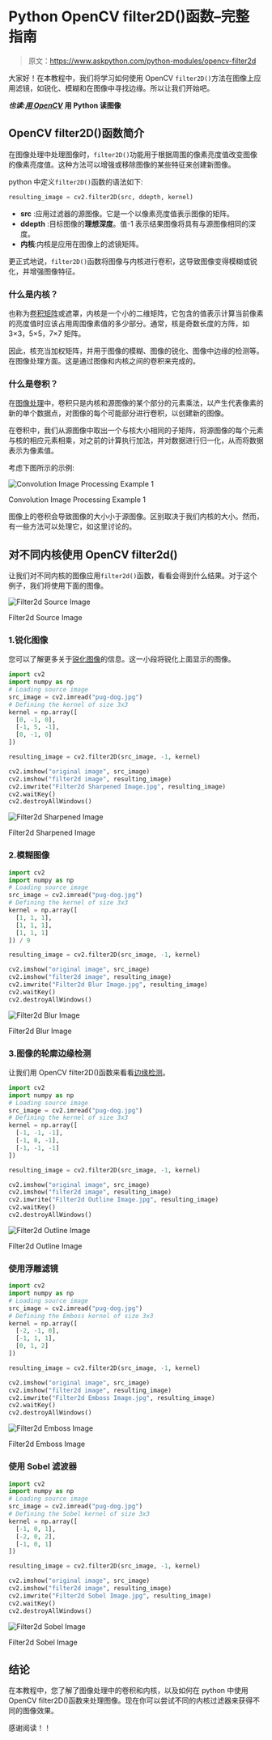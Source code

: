 # Python OpenCV filter2D()函数–完整指南

> 原文：<https://www.askpython.com/python-modules/opencv-filter2d>

大家好！在本教程中，我们将学习如何使用 OpenCV `filter2D()`方法在图像上应用滤镜，如锐化、模糊和在图像中寻找边缘。所以让我们开始吧。

***也读:[用 OpenCV](https://www.askpython.com/python-modules/read-images-in-python-opencv)* 用 Python 读图像**

## OpenCV filter2D()函数简介

在图像处理中处理图像时，`filter2D()`功能用于根据周围的像素亮度值改变图像的像素亮度值。这种方法可以增强或移除图像的某些特征来创建新图像。

python 中定义`filter2D()`函数的语法如下:

```py
resulting_image = cv2.filter2D(src, ddepth, kernel)

```

*   **src** :应用过滤器的源图像。它是一个以像素亮度值表示图像的矩阵。
*   **ddepth** :目标图像的**理想深度**。值-1 表示结果图像将具有与源图像相同的深度。
*   **内核**:内核是应用在图像上的滤镜矩阵。

更正式地说，`filter2D()`函数将图像与内核进行卷积，这导致图像变得模糊或锐化，并增强图像特征。

### 什么是内核？

也称为[卷积矩阵](https://www.askpython.com/python-modules/pytorch)或遮罩，内核是一个小的二维矩阵，它包含的值表示计算当前像素的亮度值时应该占用周围像素值的多少部分。通常，核是奇数长度的方阵，如 3×3，5×5，7×7 矩阵。

因此，核充当加权矩阵，并用于图像的模糊、图像的锐化、图像中边缘的检测等。在图像处理方面。这是通过图像和内核之间的卷积来完成的。

### 什么是卷积？

在[图像处理](https://www.askpython.com/python/examples/image-processing-in-python)中，卷积只是内核和源图像的某个部分的元素乘法，以产生代表像素的新的单个数据点，对图像的每个可能部分进行卷积，以创建新的图像。

在卷积中，我们从源图像中取出一个与核大小相同的子矩阵，将源图像的每个元素与核的相应元素相乘，对之前的计算执行加法，并对数据进行归一化，从而将数据表示为像素值。

考虑下图所示的示例:

![Convolution Image Processing Example 1](img/e870e4226c97630d9cfe8e537c5db920.png)

Convolution Image Processing Example 1

图像上的卷积会导致图像的大小小于源图像。区别取决于我们内核的大小。然而，有一些方法可以处理它，如这里讨论的。

## 对不同内核使用 OpenCV filter2d()

让我们对不同内核的图像应用`filter2d()`函数，看看会得到什么结果。对于这个例子，我们将使用下面的图像。

![Filter2d Source Image](img/f160bcc04174abedc1dd0f13390f4222.png)

Filter2d Source Image

### 1.锐化图像

您可以了解更多关于[锐化图像](https://www.askpython.com/python/examples/denoising-images-in-python)的信息。这一小段将锐化上面显示的图像。

```py
import cv2
import numpy as np
# Loading source image
src_image = cv2.imread("pug-dog.jpg")
# Defining the kernel of size 3x3
kernel = np.array([
  [0, -1, 0],
  [-1, 5, -1],
  [0, -1, 0]
])

resulting_image = cv2.filter2D(src_image, -1, kernel)

cv2.imshow("original image", src_image)
cv2.imshow("filter2d image", resulting_image)
cv2.imwrite("Filter2d Sharpened Image.jpg", resulting_image)
cv2.waitKey()
cv2.destroyAllWindows()

```

![Filter2d Sharpened Image](img/0dd14c0e6c8dbbea87761df78c4c45f5.png)

Filter2d Sharpened Image

### 2.模糊图像

```py
import cv2
import numpy as np
# Loading source image
src_image = cv2.imread("pug-dog.jpg")
# Defining the kernel of size 3x3
kernel = np.array([
  [1, 1, 1],
  [1, 1, 1],
  [1, 1, 1]
]) / 9

resulting_image = cv2.filter2D(src_image, -1, kernel)

cv2.imshow("original image", src_image)
cv2.imshow("filter2d image", resulting_image)
cv2.imwrite("Filter2d Blur Image.jpg", resulting_image)
cv2.waitKey()
cv2.destroyAllWindows()

```

![Filter2d Blur Image](img/e94902aedbfa98cfd919c864fd5ea91e.png)

Filter2d Blur Image

### 3.图像的轮廓边缘检测

让我们用 OpenCV filter2D()函数来看看[边缘检测](https://www.askpython.com/python/examples/edge-detection-in-images)。

```py
import cv2
import numpy as np
# Loading source image
src_image = cv2.imread("pug-dog.jpg")
# Defining the kernel of size 3x3
kernel = np.array([
  [-1, -1, -1],
  [-1, 8, -1],
  [-1, -1, -1]
])

resulting_image = cv2.filter2D(src_image, -1, kernel)

cv2.imshow("original image", src_image)
cv2.imshow("filter2d image", resulting_image)
cv2.imwrite("Filter2d Outline Image.jpg", resulting_image)
cv2.waitKey()
cv2.destroyAllWindows()

```

![Filter2d Outline Image](img/88dc93db88a3fc13c37e5aff43f89785.png)

Filter2d Outline Image

### 使用浮雕滤镜

```py
import cv2
import numpy as np
# Loading source image
src_image = cv2.imread("pug-dog.jpg")
# Defining the Emboss kernel of size 3x3
kernel = np.array([
  [-2, -1, 0],
  [-1, 1, 1],
  [0, 1, 2]
])

resulting_image = cv2.filter2D(src_image, -1, kernel)

cv2.imshow("original image", src_image)
cv2.imshow("filter2d image", resulting_image)
cv2.imwrite("Filter2d Emboss Image.jpg", resulting_image)
cv2.waitKey()
cv2.destroyAllWindows()

```

![Filter2d Emboss Image](img/22b33da2dd7ae511b742ee9e3cf16d35.png)

Filter2d Emboss Image

### 使用 Sobel 滤波器

```py
import cv2
import numpy as np
# Loading source image
src_image = cv2.imread("pug-dog.jpg")
# Defining the Sobel kernel of size 3x3
kernel = np.array([
  [-1, 0, 1],
  [-2, 0, 2],
  [-1, 0, 1]
])

resulting_image = cv2.filter2D(src_image, -1, kernel)

cv2.imshow("original image", src_image)
cv2.imshow("filter2d image", resulting_image)
cv2.imwrite("Filter2d Sobel Image.jpg", resulting_image)
cv2.waitKey()
cv2.destroyAllWindows()

```

![Filter2d Sobel Image](img/cefd9662b77c94157b0ff67cd90a20e9.png)

Filter2d Sobel Image

## 结论

在本教程中，您了解了图像处理中的卷积和内核，以及如何在 python 中使用 OpenCV filter2D()函数来处理图像。现在你可以尝试不同的内核过滤器来获得不同的图像效果。

感谢阅读！！